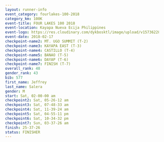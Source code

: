 ```yaml
---
layout: runner-info 
event_category: fourlakes-100-2018 
category_km: 100K 
event-title: FOUR LAKES 100 2018 
event-location: Kayapa Nueva Ecija Philippines 
event-logo: https://res.cloudinary.com/dykbosktl/image/upload/v1573622832/Logo/logo_1_hdutmh.jpg 
event-date: 2018-02-17 
checkpoint-name2: MT. UGO SUMMIT (T-2) 
checkpoint-name3: KAYAPA EAST (T-3) 
checkpoint-name4: CASTILLO (T-4) 
checkpoint-name5: BANAO (T-5) 
checkpoint-name6: DAYAP (T-6) 
checkpoint-name7: FINISH (T-7) 
overall_rank: 48
gender_rank: 43
bib: 577
first_name: Jeffrey
last_name: Salera
gender: M
start: Sat, 02-00-00 am
checkpoint2: Sat, 05-26-12 am
checkpoint3: Sat, 07-48-33 am
checkpoint4: Sat, 11-39-24 am
checkpoint5: Sat, 04-55-11 pm
checkpoint6: Sat, 10-34-32 pm
checkpoint7: Sun, 03-37-26 am
finish: 25-37-26
status: FINISHER
---
```

